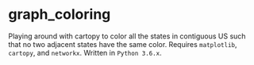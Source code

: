 # graph_coloring
Playing around with cartopy to color all the states in contiguous US such that no two adjacent states have the same color.
Requires `matplotlib`, `cartopy`, and `networkx`. Written in `Python 3.6.x`.  

